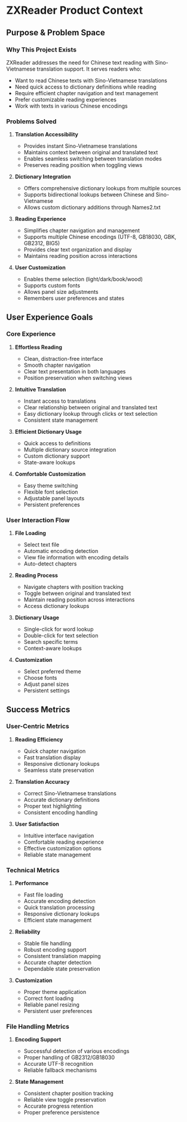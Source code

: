 # ZXReader Product Context

## Purpose & Problem Space

### Why This Project Exists
ZXReader addresses the need for Chinese text reading with Sino-Vietnamese translation support. It serves readers who:
- Want to read Chinese texts with Sino-Vietnamese translations
- Need quick access to dictionary definitions while reading
- Require efficient chapter navigation and text management
- Prefer customizable reading experiences
- Work with texts in various Chinese encodings

### Problems Solved
1. **Translation Accessibility**
   - Provides instant Sino-Vietnamese translations
   - Maintains context between original and translated text
   - Enables seamless switching between translation modes
   - Preserves reading position when toggling views

2. **Dictionary Integration**
   - Offers comprehensive dictionary lookups from multiple sources
   - Supports bidirectional lookups between Chinese and Sino-Vietnamese
   - Allows custom dictionary additions through Names2.txt

3. **Reading Experience**
   - Simplifies chapter navigation and management
   - Supports multiple Chinese encodings (UTF-8, GB18030, GBK, GB2312, BIG5)
   - Provides clear text organization and display
   - Maintains reading position across interactions

4. **User Customization**
   - Enables theme selection (light/dark/book/wood)
   - Supports custom fonts
   - Allows panel size adjustments
   - Remembers user preferences and states

## User Experience Goals

### Core Experience
1. **Effortless Reading**
   - Clean, distraction-free interface
   - Smooth chapter navigation
   - Clear text presentation in both languages
   - Position preservation when switching views

2. **Intuitive Translation**
   - Instant access to translations
   - Clear relationship between original and translated text
   - Easy dictionary lookup through clicks or text selection
   - Consistent state management

3. **Efficient Dictionary Usage**
   - Quick access to definitions
   - Multiple dictionary source integration
   - Custom dictionary support
   - State-aware lookups

4. **Comfortable Customization**
   - Easy theme switching
   - Flexible font selection
   - Adjustable panel layouts
   - Persistent preferences

### User Interaction Flow
1. **File Loading**
   - Select text file
   - Automatic encoding detection
   - View file information with encoding details
   - Auto-detect chapters

2. **Reading Process**
   - Navigate chapters with position tracking
   - Toggle between original and translated text
   - Maintain reading position across interactions
   - Access dictionary lookups

3. **Dictionary Usage**
   - Single-click for word lookup
   - Double-click for text selection
   - Search specific terms
   - Context-aware lookups

4. **Customization**
   - Select preferred theme
   - Choose fonts
   - Adjust panel sizes
   - Persistent settings

## Success Metrics

### User-Centric Metrics
1. **Reading Efficiency**
   - Quick chapter navigation
   - Fast translation display
   - Responsive dictionary lookups
   - Seamless state preservation

2. **Translation Accuracy**
   - Correct Sino-Vietnamese translations
   - Accurate dictionary definitions
   - Proper text highlighting
   - Consistent encoding handling

3. **User Satisfaction**
   - Intuitive interface navigation
   - Comfortable reading experience
   - Effective customization options
   - Reliable state management

### Technical Metrics
1. **Performance**
   - Fast file loading
   - Accurate encoding detection
   - Quick translation processing
   - Responsive dictionary lookups
   - Efficient state management

2. **Reliability**
   - Stable file handling
   - Robust encoding support
   - Consistent translation mapping
   - Accurate chapter detection
   - Dependable state preservation

3. **Customization**
   - Proper theme application
   - Correct font loading
   - Reliable panel resizing
   - Persistent user preferences

### File Handling Metrics
1. **Encoding Support**
   - Successful detection of various encodings
   - Proper handling of GB2312/GB18030
   - Accurate UTF-8 recognition
   - Reliable fallback mechanisms

2. **State Management**
   - Consistent chapter position tracking
   - Reliable view toggle preservation
   - Accurate progress retention
   - Proper preference persistence
